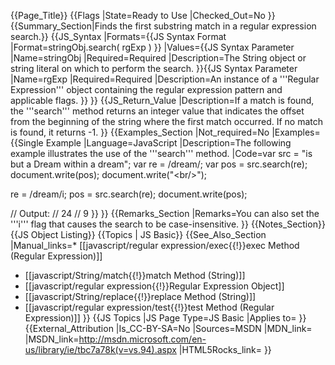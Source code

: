 {{Page_Title}}
{{Flags
|State=Ready to Use
|Checked_Out=No
}}
{{Summary_Section|Finds the first substring match in a regular expression search.}}
{{JS_Syntax
|Formats={{JS Syntax Format
|Format=stringObj.search( rgExp )
}}
|Values={{JS Syntax Parameter
|Name=stringObj
|Required=Required
|Description=The String object or string literal on which to perform the search.
}}{{JS Syntax Parameter
|Name=rgExp
|Required=Required
|Description=An instance of a '''Regular Expression''' object containing the regular expression pattern and applicable flags.
}}
}}
{{JS_Return_Value
|Description=If a match is found, the '''search''' method returns an integer value that indicates the offset from the beginning of the string where the first match occurred. If no match is found, it returns -1.
}}
{{Examples_Section
|Not_required=No
|Examples={{Single Example
|Language=JavaScript
|Description=The following example illustrates the use of the '''search''' method.
|Code=var src = "is but a Dream within a dream";
 var re = /dream/;
 var pos = src.search(re);
 document.write(pos);
 document.write("&lt;br/&gt;");
 
 re = /dream/i;
 pos = src.search(re);
 document.write(pos);
 
 // Output: 
 // 24 
 // 9
}}
}}
{{Remarks_Section
|Remarks=You can also set the '''i''' flag that causes the search to be case-insensitive.
}}
{{Notes_Section}}
{{JS Object Listing}}
{{Topics | JS Basic}}
{{See_Also_Section
|Manual_links=* [[javascript/regular expression/exec{{!}}exec Method (Regular Expression)]]
* [[javascript/String/match{{!}}match Method (String)]]
* [[javascript/regular expression{{!}}Regular Expression Object]]
* [[javascript/String/replace{{!}}replace Method (String)]]
* [[javascript/regular expression/test{{!}}test Method (Regular Expression)]]
}}
{{JS Topics
|JS Page Type=JS Basic
|Applies to=
}}
{{External_Attribution
|Is_CC-BY-SA=No
|Sources=MSDN
|MDN_link=
|MSDN_link=http://msdn.microsoft.com/en-us/library/ie/tbc7a78k(v=vs.94).aspx
|HTML5Rocks_link=
}}